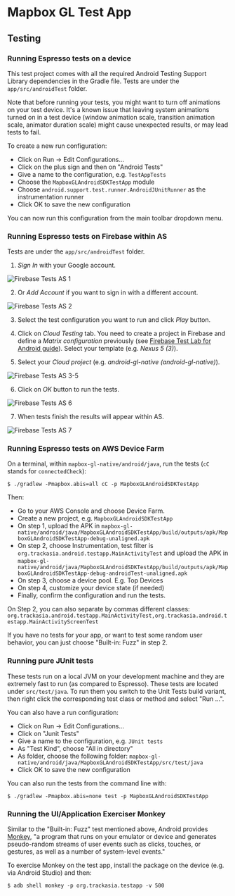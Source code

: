# Mapbox GL Test App

## Testing

### Running Espresso tests on a device

This test project comes with all the required Android Testing Support Library dependencies
in the Gradle file. Tests are under the `app/src/androidTest` folder.

Note that before running your tests, you might want to turn off animations on your test device.
It's a known issue that leaving system animations turned on in a test device
(window animation scale, transition animation scale, animator duration scale)
might cause unexpected results, or may lead tests to fail.

To create a new run configuration:
* Click on Run -> Edit Configurations...
* Click on the plus sign and then on "Android Tests"
* Give a name to the configuration, e.g. `TestAppTests`
* Choose the `MapboxGLAndroidSDKTestApp` module
* Choose `android.support.test.runner.AndroidJUnitRunner` as the instrumentation runner
* Click OK to save the new configuration

You can now run this configuration from the main toolbar dropdown menu.

### Running Espresso tests on Firebase within AS

Tests are under the `app/src/androidTest` folder.

1) _Sign In_ with your Google account.

![Firebase Tests AS 1][1]

2) Or _Add Account_ if you want to sign in with a different account.

![Firebase Tests AS 2][2]

3) Select the test configuration you want to run and click _Play_ button.

4) Click on _Cloud Testing_ tab. You need to create a project in Firebase and define a _Matrix configuration_ previously (see
[Firebase Test Lab for Android guide](https://firebase.google.com/docs/test-lab/overview)). Select your template (e.g. _Nexus 5 (3)_).

5) Select your _Cloud project_ (e.g. _android-gl-native (android-gl-native)_).

![Firebase Tests AS 3-5][3]

6) Click on _OK_ button to run the tests.

![Firebase Tests AS 6][4]

7) When tests finish the results will appear within AS.

![Firebase Tests AS 7][5]

### Running Espresso tests on AWS Device Farm

On a terminal, within `mapbox-gl-native/android/java`,
run the tests (`cC` stands for `connectedCheck`):

```
$ ./gradlew -Pmapbox.abis=all cC -p MapboxGLAndroidSDKTestApp
```

Then:
* Go to your AWS Console and choose Device Farm.
* Create a new project, e.g. `MapboxGLAndroidSDKTestApp`
* On step 1, upload the APK in `mapbox-gl-native/android/java/MapboxGLAndroidSDKTestApp/build/outputs/apk/MapboxGLAndroidSDKTestApp-debug-unaligned.apk`
* On step 2, choose Instrumentation, test filter is `org.trackasia.android.testapp.MainActivityTest` and upload the APK in `mapbox-gl-native/android/java/MapboxGLAndroidSDKTestApp/build/outputs/apk/MapboxGLAndroidSDKTestApp-debug-androidTest-unaligned.apk`
* On step 3, choose a device pool. E.g. Top Devices
* On step 4, customize your device state (if needed)
* Finally, confirm the configuration and run the tests.

On Step 2, you can also separate by commas different classes: `org.trackasia.android.testapp.MainActivityTest,org.trackasia.android.testapp.MainActivityScreenTest`

If you have no tests for your app, or want to test some random user behavior,
you can just choose "Built-in: Fuzz" in step 2.

### Running pure JUnit tests

These tests run on a local JVM on your development machine and they are extremely fast to run
(as compared to Espresso). These tests are located under `src/test/java`. To run them you switch
to the Unit Tests build variant, then right click the corresponding test class or method
and select "Run ...".

You can also have a run configuration:
* Click on Run -> Edit Configurations...
* Click on "Junit Tests"
* Give a name to the configuration, e.g. `JUnit tests`
* As "Test Kind", choose "All in directory"
* As folder, choose the following folder: `mapbox-gl-native/android/java/MapboxGLAndroidSDKTestApp/src/test/java`
* Click OK to save the new configuration

You can also run the tests from the command line with:

```
$ ./gradlew -Pmapbox.abis=none test -p MapboxGLAndroidSDKTestApp
```

### Running the UI/Application Exerciser Monkey

Similar to the "Built-in: Fuzz" test mentioned above, Android provides
[Monkey](http://developer.android.com/tools/help/monkey.html),
"a program that runs on your emulator or device and generates pseudo-random streams of user events
such as clicks, touches, or gestures, as well as a number of system-level events."

To exercise Monkey on the test app, install the package on the device (e.g. via Android Studio)
and then:

```
$ adb shell monkey -p org.trackasia.testapp -v 500
```


[1]: ./art/tests/FirebaseTestsAS_1.png
[2]: ./art/tests/FirebaseTestsAS_2.png
[3]: ./art/tests/FirebaseTestsAS_3-5.png
[4]: ./art/tests/FirebaseTestsAS_6.png
[5]: ./art/tests/FirebaseTestsAS_7.png
